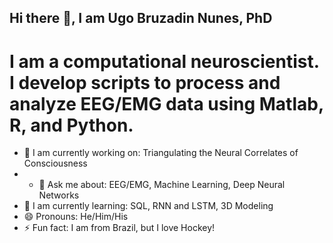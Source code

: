 ## Hi there 👋, I am Ugo Bruzadin Nunes, PhD

# I am a computational neuroscientist. I develop scripts to process and analyze EEG/EMG data using Matlab, R, and Python. 

<!--
**UgoBruzadin/UgoBruzadin** is a ✨ _special_ ✨ repository because its `README.md` (this file) appears on your GitHub profile.

Here are some ideas to get you started:

- 🔭 I’m currently working on ...
- 🌱 I’m currently learning ...
- 👯 I’m looking to collaborate on ...
- 🤔 I’m looking for help with ...
- 💬 Ask me about ...
- 📫 How to reach me: ...
- 😄 Pronouns: ...
- ⚡ Fun fact: ...
-->

- 🔭 I am currently working on: Triangulating the Neural Correlates of Consciousness
- - 💬 Ask me about: EEG/EMG, Machine Learning, Deep Neural Networks
- 🌱 I am currently learning: SQL, RNN and LSTM, 3D Modeling
- 😄 Pronouns: He/Him/His
- ⚡ Fun fact: I am from Brazil, but I love Hockey!
